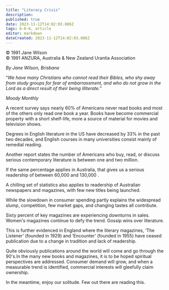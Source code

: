 ```yaml
---
title: "Literacy Crisis"
description: 
published: true
date: 2023-11-12T14:02:03.086Z
tags: 6-0-6, article
editor: markdown
dateCreated: 2023-11-12T14:02:03.086Z
---
```


<p class="v-card v-sheet theme--light gray lighten-3 px-2 py-1">© 1991 Jane Wilson<br>© 1991 ANZURA, Australia & New Zealand Urantia Association</p>

_By Jane Wilson, Brisbane_

“_We have many Christians who cannot read their Bibles, who shy away from study groups for fear of embarrassment, and who do not grow in the Lord as a direct result of their being illiterate._”

_Moody Monthly_

A recent survey says nearly 60% of Americans never read books and most of the others only read one book a year. Books have become commercial property with a short shelf-life, more a source of material for movies and television shows.

Degrees in English literature in the US have decreased by 33% in the past two decades, and English courses in many universities consist mainly of remedial reading.

Another report states the number of Americans who buy, read, or discuss serious contemporary literature is between one and two million.

If the same percentage applies in Australia, that gives us a serious readership of between 60,000 and 130,000 .

A chilling set of statistics also applies to readership of Australian newspapers and magazines, with few new titles being launched.

While the slowdown in consumer spending partly explains the widespread slump, competition, few market gaps, and changing tastes all contribute.

Sixty percent of key magazines are experiencing downturns in sales. Women's magazines continue to defy the trend. Gossip wins over literature.

This is further evidenced in England where the literary magazines, ‘The Listener’ (founded in 1929) and ‘Encounter’ (founded in 1955) have ceased publication due to a change in tradition and lack of readership.

Quite obviously publications around the world will come and go through the 90's.In the many new books and magazines, it is to be hoped spiritual perspectives are addressed. Consumer demand will grow, and when a measurable trend is identified, commercial interests will gleefully claim ownership.

In the meantime, enjoy our solitude. Few out there are reading this.